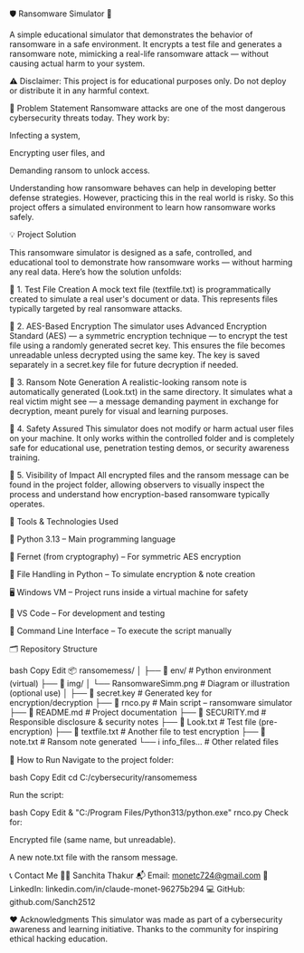 🛡️ Ransomware Simulator 
🔐

A simple educational simulator that demonstrates the behavior of ransomware in a safe environment. It encrypts a test file and generates a ransomware note, mimicking a real-life ransomware attack — without causing actual harm to your system.


⚠️ Disclaimer: This project is for educational purposes only. Do not deploy or distribute it in any harmful context.


🚨 Problem Statement
Ransomware attacks are one of the most dangerous cybersecurity threats today. They work by:

Infecting a system,

Encrypting user files, and

Demanding ransom to unlock access.

Understanding how ransomware behaves can help in developing better defense strategies. However, practicing this in the real world is risky. So this project offers a simulated environment to learn how ransomware works safely.


💡 Project Solution

This ransomware simulator is designed as a safe, controlled, and educational tool to demonstrate how ransomware works — without harming any real data. Here’s how the solution unfolds:

🔹 1. Test File Creation
A mock text file (textfile.txt) is programmatically created to simulate a real user's document or data. This represents files typically targeted by real ransomware attacks.

🔹 2. AES-Based Encryption
The simulator uses Advanced Encryption Standard (AES) — a symmetric encryption technique — to encrypt the test file using a randomly generated secret key. This ensures the file becomes unreadable unless decrypted using the same key. The key is saved separately in a secret.key file for future decryption if needed.

🔹 3. Ransom Note Generation
A realistic-looking ransom note is automatically generated (Look.txt) in the same directory. It simulates what a real victim might see — a message demanding payment in exchange for decryption, meant purely for visual and learning purposes.

🔹 4. Safety Assured
This simulator does not modify or harm actual user files on your machine. It only works within the controlled folder and is completely safe for educational use, penetration testing demos, or security awareness training.

🔹 5. Visibility of Impact
All encrypted files and the ransom message can be found in the project folder, allowing observers to visually inspect the process and understand how encryption-based ransomware typically operates.



🧰 Tools & Technologies Used

🐍 Python 3.13 – Main programming language

🔐 Fernet (from cryptography) – For symmetric AES encryption

📄 File Handling in Python – To simulate encryption & note creation

🖥️ Windows VM – Project runs inside a virtual machine for safety

🧪 VS Code – For development and testing

📎 Command Line Interface – To execute the script manually


🗂️ Repository Structure

bash
Copy
Edit
📦 ransomemess/
│
├── 📁 env/                    # Python environment (virtual)
├── 📁 img/
│   └── RansomwareSimm.png    # Diagram or illustration (optional use)
│
├── 🔑 secret.key              # Generated key for encryption/decryption
├── 📜 rnco.py                 # Main script – ransomware simulator
├── 📝 README.md               # Project documentation
├── 🧾 SECURITY.md             # Responsible disclosure & security notes
├── 📄 Look.txt                # Test file (pre-encryption)
├── 📄 textfile.txt            # Another file to test encryption
├── 📢 note.txt                # Ransom note generated
└── ℹ️  info_files...          # Other related files


🧪 How to Run
Navigate to the project folder:

bash
Copy
Edit
cd C:/cybersecurity/ransomemess


Run the script:

bash
Copy
Edit
& "C:/Program Files/Python313/python.exe" rnco.py
Check for:

Encrypted file (same name, but unreadable).

A new note.txt file with the ransom message.

📞 Contact Me
💁‍♀️ Sanchita Thakur
📬 Email: monetc724@gmail.com
🔗 LinkedIn: linkedin.com/in/claude-monet-96275b294
💻 GitHub: github.com/Sanch2512

❤️ Acknowledgments
This simulator was made as part of a cybersecurity awareness and learning initiative. Thanks to the community for inspiring ethical hacking education.

